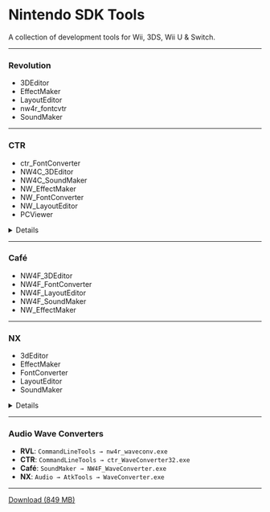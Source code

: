 # Nintendo SDK Tools

A collection of development tools for Wii, 3DS, Wii U & Switch.

-----

### Revolution
* 3DEditor
* EffectMaker
* LayoutEditor
* nw4r_fontcvtr
* SoundMaker

-----

### CTR
* ctr_FontConverter
* NW4C_3DEditor
* NW4C_SoundMaker
* NW_EffectMaker
* NW_FontConverter
* NW_LayoutEditor
* PCViewer

<details>

`ctr_FontConverter` exports fonts as `BCFNT`, a binary CTR font used in many games.

`NW_FontConverter` exports fonts as `BFFNT`, a binary Café font used in Mario & Luigi:
* Paper Jam (Bros.)
* Superstar Saga + Bowser's Minions
* Bowser's Inside Story + Bowser Jr.'s Journey

Not compatible with Wii U and Switch games, so use the font converter tools below instead.

</details>

-----

### Café
* NW4F_3DEditor
* NW4F_FontConverter
* NW4F_LayoutEditor
* NW4F_SoundMaker
* NW_EffectMaker

-----

### NX
* 3dEditor
* EffectMaker
* FontConverter
* LayoutEditor
* SoundMaker

<details>

The first 4 tools are in the `Graphics` folder, `SoundMaker` is in the `Audio` folder.

</details>

-----

### Audio Wave Converters
* **RVL**: `CommandLineTools → nw4r_waveconv.exe`
* **CTR**: `CommandLineTools → ctr_WaveConverter32.exe`
* **Café**: `SoundMaker → NW4F_WaveConverter.exe`
* **NX**: `Audio → AtkTools → WaveConverter.exe`

-----

[Download (849 MB)](https://github.com/AromaKitsune/Nintendo-SDK-Tools/releases/download/2021/Nintendo-SDK-Tools.zip)
